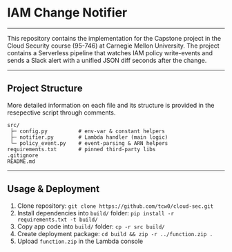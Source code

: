 # IAM Change Notifier

---
This repository contains the implementation for the Capstone project in the Cloud Security course (95-746) at Carnegie 
Mellon University. The project contains a Serverless pipeline that watches IAM policy write-events and sends a Slack 
alert with a unified JSON diff seconds after the change.

---

## Project Structure
More detailed information on each file and its structure is provided in the resepective script through comments.

```
src/
 ├─ config.py          # env-var & constant helpers
 ├─ notifier.py        # Lambda handler (main logic)
 └─ policy_event.py    # event-parsing & ARN helpers
requirements.txt       # pinned third-party libs
.gitignore
README.md
```

---

## Usage & Deployment

1. Clone repository: `git clone https://github.com/tcw0/cloud-sec.git`
2. Install dependencies into `build/` folder: `pip install -r requirements.txt -t build/`
3. Copy app code into `build/` folder: `cp -r src build/`
4. Create deployment package: `cd build && zip -r ../function.zip .`
5. Upload `function.zip` in the Lambda console

